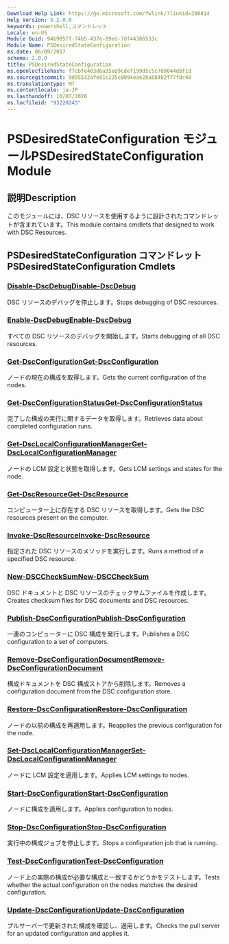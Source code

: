 ```yaml
---
Download Help Link: https://go.microsoft.com/fwlink/?linkid=390814
Help Version: 5.2.0.0
keywords: powershell,コマンドレット
Locale: en-US
Module Guid: 94b905ff-74b5-437e-89ed-7df44386533c
Module Name: PSDesiredStateConfiguration
ms.date: 06/09/2017
schema: 2.0.0
title: PSDesiredStateConfiguration
ms.openlocfilehash: f7cbfe483d6a35ed9cdef199d5c5c769044d8f1d
ms.sourcegitcommit: 9d95532afe81c235c8094eae28ab84b2f77f8c48
ms.translationtype: MT
ms.contentlocale: ja-JP
ms.lasthandoff: 10/07/2020
ms.locfileid: "93220243"
---
```

# <span data-ttu-id="cd5bd-103">PSDesiredStateConfiguration モジュール</span><span class="sxs-lookup"><span data-stu-id="cd5bd-103">PSDesiredStateConfiguration Module</span></span>

## <span data-ttu-id="cd5bd-104">説明</span><span class="sxs-lookup"><span data-stu-id="cd5bd-104">Description</span></span>

<span data-ttu-id="cd5bd-105">このモジュールには、DSC リソースを使用するように設計されたコマンドレットが含まれています。</span><span class="sxs-lookup"><span data-stu-id="cd5bd-105">This module contains cmdlets that designed to work with DSC Resources.</span></span>

## <span data-ttu-id="cd5bd-106">PSDesiredStateConfiguration コマンドレット</span><span class="sxs-lookup"><span data-stu-id="cd5bd-106">PSDesiredStateConfiguration Cmdlets</span></span>

### [<span data-ttu-id="cd5bd-107">Disable-DscDebug</span><span class="sxs-lookup"><span data-stu-id="cd5bd-107">Disable-DscDebug</span></span>](Disable-DscDebug.md)
<span data-ttu-id="cd5bd-108">DSC リソースのデバッグを停止します。</span><span class="sxs-lookup"><span data-stu-id="cd5bd-108">Stops debugging of DSC resources.</span></span>

### [<span data-ttu-id="cd5bd-109">Enable-DscDebug</span><span class="sxs-lookup"><span data-stu-id="cd5bd-109">Enable-DscDebug</span></span>](Enable-DscDebug.md)
<span data-ttu-id="cd5bd-110">すべての DSC リソースのデバッグを開始します。</span><span class="sxs-lookup"><span data-stu-id="cd5bd-110">Starts debugging of all DSC resources.</span></span>

### [<span data-ttu-id="cd5bd-111">Get-DscConfiguration</span><span class="sxs-lookup"><span data-stu-id="cd5bd-111">Get-DscConfiguration</span></span>](Get-DscConfiguration.md)
<span data-ttu-id="cd5bd-112">ノードの現在の構成を取得します。</span><span class="sxs-lookup"><span data-stu-id="cd5bd-112">Gets the current configuration of the nodes.</span></span>

### [<span data-ttu-id="cd5bd-113">Get-DscConfigurationStatus</span><span class="sxs-lookup"><span data-stu-id="cd5bd-113">Get-DscConfigurationStatus</span></span>](Get-DscConfigurationStatus.md)
<span data-ttu-id="cd5bd-114">完了した構成の実行に関するデータを取得します。</span><span class="sxs-lookup"><span data-stu-id="cd5bd-114">Retrieves data about completed configuration runs.</span></span>

### [<span data-ttu-id="cd5bd-115">Get-DscLocalConfigurationManager</span><span class="sxs-lookup"><span data-stu-id="cd5bd-115">Get-DscLocalConfigurationManager</span></span>](Get-DscLocalConfigurationManager.md)
<span data-ttu-id="cd5bd-116">ノードの LCM 設定と状態を取得します。</span><span class="sxs-lookup"><span data-stu-id="cd5bd-116">Gets LCM settings and states for the node.</span></span>

### [<span data-ttu-id="cd5bd-117">Get-DscResource</span><span class="sxs-lookup"><span data-stu-id="cd5bd-117">Get-DscResource</span></span>](Get-DscResource.md)
<span data-ttu-id="cd5bd-118">コンピューター上に存在する DSC リソースを取得します。</span><span class="sxs-lookup"><span data-stu-id="cd5bd-118">Gets the DSC resources present on the computer.</span></span>

### [<span data-ttu-id="cd5bd-119">Invoke-DscResource</span><span class="sxs-lookup"><span data-stu-id="cd5bd-119">Invoke-DscResource</span></span>](Invoke-DscResource.md)
<span data-ttu-id="cd5bd-120">指定された DSC リソースのメソッドを実行します。</span><span class="sxs-lookup"><span data-stu-id="cd5bd-120">Runs a method of a specified DSC resource.</span></span>

### [<span data-ttu-id="cd5bd-121">New-DSCCheckSum</span><span class="sxs-lookup"><span data-stu-id="cd5bd-121">New-DSCCheckSum</span></span>](New-DSCCheckSum.md)
<span data-ttu-id="cd5bd-122">DSC ドキュメントと DSC リソースのチェックサムファイルを作成します。</span><span class="sxs-lookup"><span data-stu-id="cd5bd-122">Creates checksum files for DSC documents and DSC resources.</span></span>

### [<span data-ttu-id="cd5bd-123">Publish-DscConfiguration</span><span class="sxs-lookup"><span data-stu-id="cd5bd-123">Publish-DscConfiguration</span></span>](Publish-DscConfiguration.md)
<span data-ttu-id="cd5bd-124">一連のコンピューターに DSC 構成を発行します。</span><span class="sxs-lookup"><span data-stu-id="cd5bd-124">Publishes a DSC configuration to a set of computers.</span></span>

### [<span data-ttu-id="cd5bd-125">Remove-DscConfigurationDocument</span><span class="sxs-lookup"><span data-stu-id="cd5bd-125">Remove-DscConfigurationDocument</span></span>](Remove-DscConfigurationDocument.md)
<span data-ttu-id="cd5bd-126">構成ドキュメントを DSC 構成ストアから削除します。</span><span class="sxs-lookup"><span data-stu-id="cd5bd-126">Removes a configuration document from the DSC configuration store.</span></span>

### [<span data-ttu-id="cd5bd-127">Restore-DscConfiguration</span><span class="sxs-lookup"><span data-stu-id="cd5bd-127">Restore-DscConfiguration</span></span>](Restore-DscConfiguration.md)
<span data-ttu-id="cd5bd-128">ノードの以前の構成を再適用します。</span><span class="sxs-lookup"><span data-stu-id="cd5bd-128">Reapplies the previous configuration for the node.</span></span>

### [<span data-ttu-id="cd5bd-129">Set-DscLocalConfigurationManager</span><span class="sxs-lookup"><span data-stu-id="cd5bd-129">Set-DscLocalConfigurationManager</span></span>](Set-DscLocalConfigurationManager.md)
<span data-ttu-id="cd5bd-130">ノードに LCM 設定を適用します。</span><span class="sxs-lookup"><span data-stu-id="cd5bd-130">Applies LCM settings to nodes.</span></span>

### [<span data-ttu-id="cd5bd-131">Start-DscConfiguration</span><span class="sxs-lookup"><span data-stu-id="cd5bd-131">Start-DscConfiguration</span></span>](Start-DscConfiguration.md)
<span data-ttu-id="cd5bd-132">ノードに構成を適用します。</span><span class="sxs-lookup"><span data-stu-id="cd5bd-132">Applies configuration to nodes.</span></span>

### [<span data-ttu-id="cd5bd-133">Stop-DscConfiguration</span><span class="sxs-lookup"><span data-stu-id="cd5bd-133">Stop-DscConfiguration</span></span>](Stop-DscConfiguration.md)
<span data-ttu-id="cd5bd-134">実行中の構成ジョブを停止します。</span><span class="sxs-lookup"><span data-stu-id="cd5bd-134">Stops a configuration job that is running.</span></span>

### [<span data-ttu-id="cd5bd-135">Test-DscConfiguration</span><span class="sxs-lookup"><span data-stu-id="cd5bd-135">Test-DscConfiguration</span></span>](Test-DscConfiguration.md)
<span data-ttu-id="cd5bd-136">ノード上の実際の構成が必要な構成と一致するかどうかをテストします。</span><span class="sxs-lookup"><span data-stu-id="cd5bd-136">Tests whether the actual configuration on the nodes matches the desired configuration.</span></span>

### [<span data-ttu-id="cd5bd-137">Update-DscConfiguration</span><span class="sxs-lookup"><span data-stu-id="cd5bd-137">Update-DscConfiguration</span></span>](Update-DscConfiguration.md)
<span data-ttu-id="cd5bd-138">プルサーバーで更新された構成を確認し、適用します。</span><span class="sxs-lookup"><span data-stu-id="cd5bd-138">Checks the pull server for an updated configuration and applies it.</span></span>
